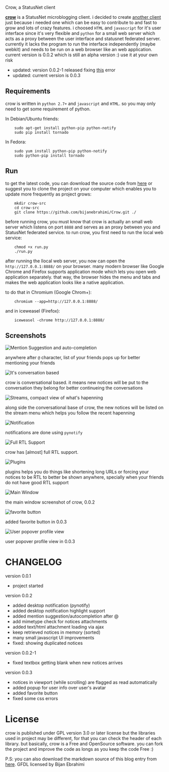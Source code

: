 Crow, a StatusNet client

[**crow**](https://github.com/bijanebrahimi/crow) is a StatusNet microblogging client. i decided to create [another client](http://federation.skilledtests.com/Statusnet_clients.html) just because i needed one which can be easy to contribute to and fast to grow and lots of crazy features. i choosed `HTML` and `javascript` for it's user interface since it's very flexible and `python` for a small web server which acts as a proxy between the user interface and statusnet federated server. currently it lacks the program to run the interface independently (maybe webkit) and needs to be run on a web browser like an web application. current version is 0.0.2 which is still an alpha version :) use it at your own risk

* updated: version 0.0.2-1 released fixing [this](http://sn.jonkulp.net/conversation/160516#notice-277899) error
* updated: current version is 0.0.3

<!-- Content Breaker -->

## Requirements

crow is written in `python 2.7+` and `javascript` and `HTML`. so you may only need to get some requirement of python. 

In Debian/Ubuntu friends:

        sudo apt-get install python-pip python-notify
        sudo pip install tornado

In Fedora:

        sudo yum install python-pip python-notify
        sudo python-pip install tornado

## Run

to get the latest code, you can download the source code from [here](https://github.com/bijanebrahimi/crow) or suggest you to clone the project on your computer which enables you to update more frequently as project grows:

        mkdir crow-src
        cd crow-src
        git clone https://github.com/bijanebrahimi/Crow.git ./

before running crow, you must know that crow is actually an small web server which listens on port `8888` and serves as an proxy between you and StatusNet federated service. to run crow, you first need to run the local web service:

        chmod +x run.py
        ./run.py

after running the llocal web server, you now can open the `http://127.0.0.1:8888/` on your browser. many modern browser like Google Chrome and Firefox supports application mode which lets you open web application separately. that way, the browser hides the menu and tabs and makes the web application looks like a native application.

to do that in Chromium (Google Chrom+):

        chromium --app=http://127.0.0.1:8888/

and in iceweasel (Firefox):

        iceweasel -chrome http://127.0.0.1:8888/

## Screenshots

![Mention Suggestion and auto-completion](images/crow-0.0.2-mention-suggestion.png "mention suggestion/auto-completion")

anywhere after `@` character, list of your friends pops up for better mentioning your friends

![It's conversation based](images/crow-0.0.2-conversations.png "it's conversation based")

crow is conversational based. it means new notices will be put to the conversation they belong for better continueing the conversations

![Streams, compact view of what's hapenning](images/crow-0.0.2-stream.png "Streams, compact view of what's hapenning")

along side the conversational base of crow, the new notices will be listed on the stream menu which helps you follow the recent hapenning

![Notification](images/crow-0.0.2-notifications.png "Notifications")

notifications are done using `pynotify`

![Full RTL Support](images/crow-0.0.2-rtl-support.png "Full RTL support")

crow has [almost] full RTL support. 

![Plugins](images/crow-0.0.2-plugins.png "Plugins")

plugins helps you do things like shortening long URLs or forcing your notices to be RTL to better be shown anywhere, specially when your friends do not have good RTL support

![Main Window](images/crow-0.0.2-main.png "Main Window")

the main window screenshot of crow, 0.0.2

![favorite button](images/crow-0.0.3-favorite-button.png "Favorite Button")

added favorite button in 0.0.3

![User popover profile view](images/crow-0.0.3-user-popover-profile.png "User popover profile view")

user popover profile view in 0.0.3

# CHANGELOG

version 0.0.1

* project started

version 0.0.2

* added desktop notification (pynotify)
* added desktop notification highlight support
* added mention suggestion/autocompletion after @
* add mimetype check for notices attachments
* added text/html attachment loading via ajax
* keep retrieved notices in memory (sorted)
* many small javascript UI improvements
* fixed: showing duplicated notices
    
version 0.0.2-1

* fixed textbox getting blank when new notices arrives

version 0.0.3

* notices in viewport (while scrolling) are flagged as read automatically
* added popup for user info over user's avatar
* added favorite button
* fixed some css errors


# License

crow is published under GPL version 3.0 or later license but the libraries used in project may be different, for that you can check the header of each library. but basically, crow is a Free and OpenSource software. you can fork the project and improve the code as longs as you keep the code Free :)

P.S: you can also download the markdown source of this blog entry from [here](crow.md). GFDL licensed by Bijan Ebrahimi

